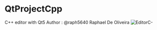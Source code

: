 # QtProjectCpp
C++ editor with Qt5
Author : @raph5640 Raphael De Oliveira
![EditorC-](https://github.com/raph5640/QtProjectCpp/assets/140059828/f7b61597-264b-4b44-ba92-3fe3fb65cfc7)
